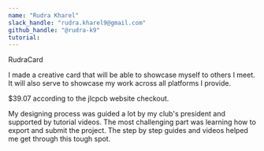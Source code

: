 ```yaml
---
name: "Rudra Kharel"
slack_handle: "rudra.kharel9@gmail.com"
github_handle: "@rudra-k9"
tutorial: 
---
```


RudraCard

<!-- Describe your board in 2-3 sentences. What are you making? What will it do? -->
I made a creative card that will be able to showcase myself to others I meet. It will also serve to showcase my work across all platforms I provide.
<!-- How much is it going to cost? -->
$39.07 according to the jlcpcb website checkout.
<!-- Tell us a little bit about your design process. What were some challenges? What helped? ***Totally optional*** -->
My designing process was guided a lot by my club's president and supported by tutorial videos. The most challenging part was learning how to export and submit the project. The step by step guides and videos helped me get through this tough spot.

